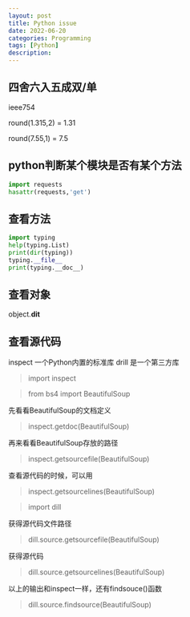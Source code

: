 ```yaml
---
layout: post
title: Python issue
date: 2022-06-20
categories: Programming
tags: [Python]
description: 
---
```


## 四舍六入五成双/单

ieee754

round(1.315,2) = 1.31

round(7.55,1) = 7.5

## python判断某个模块是否有某个方法

```python
import requests
hasattr(requests,'get')
```

## 查看方法

```python
import typing
help(typing.List)
print(dir(typing))
typing.__file__
print(typing.__doc__)
```

## 查看对象

object.__dit__

## 查看源代码

inspect 一个Python内置的标准库
drill 是一个第三方库

> import inspect

> from bs4 import BeautifulSoup

先看看BeautifulSoup的文档定义

> inspect.getdoc(BeautifulSoup)

再来看看BeautifulSoup存放的路径

> inspect.getsourcefile(BeautifulSoup)

查看源代码的时候，可以用

> inspect.getsourcelines(BeautifulSoup)

> import dill

获得源代码文件路径

> dill.source.getsourcefile(BeautifulSoup)

获得源代码

> dill.source.getsourcelines(BeautifulSoup)

以上的输出和inspect一样，还有findsouce()函数

> dill.source.findsource(BeautifulSoup)
